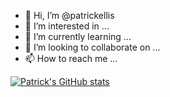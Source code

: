 - 👋 Hi, I’m @patrickellis
- 👀 I’m interested in ...
- 🌱 I’m currently learning ...
- 💞️ I’m looking to collaborate on ...
- 📫 How to reach me ...

<!---
patrickellis/patrickellis is a ✨ special ✨ repository because its `README.md` (this file) appears on your GitHub profile.
You can click the Preview link to take a look at your changes.
--->
[![Patrick's GitHub stats](https://github-readme-stats.vercel.app/api?username=patrickellis)](https://github.com/patrickellis/github-readme-stats)

